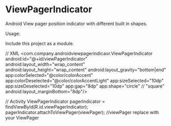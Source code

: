 # ViewPagerIndicator
Android View pager position indicator with different built in shapes.
 

Usage:

Include this project as a module.  

// XML
<com.company.androidviewpagerindicaor.ViewPagerIndicator
    android:id="@+id/viewPagerIndicator"
    android:layout_width="wrap_content"
    android:layout_height="wrap_content"
    android:layout_gravity="bottom|end"
    app:colorSelected="@color/colorAccent"
    app:colorDeselected="@color/colorAccentLight"
    app:sizeSelected="10dp"
    app:sizeDeselected="10dp"
    app:gap="8dp"
    app:shape="circle"  // "square"
    android:layout_marginBottom="8dp"/>


// Activity
ViewPagerIndicator pagerIndicator = findViewById(R.id.viewPagerIndicator);
pagerIndicator.attachToViewPager(viewPager);  //viewPager replace with your ViewPager

